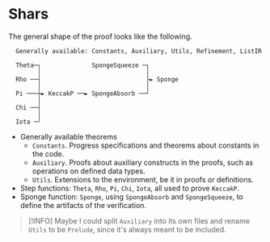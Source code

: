 # Shars

The general shape of the proof looks like the following.

```
  Generally available: Constants, Auxiliary, Utils, Refinement, ListIR
                
  Theta─┐              SpongeSqueeze ─┐
        │                             │
  Rho ──┤                             ├► Sponge 
        │                             │
  Pi ───┼► KeccakP ──► SpongeAbsorb ──┘         
        │                                      
  Chi ──┤                               
        │                                      
  Iota ─┘                         
```

- Generally available theorems
  - `Constants`. Progress specifications and theorems about constants in the code.
  - `Auxiliary`. Proofs about auxiliary constructs in the proofs, such as operations on defined data types.
  - `Utils`. Extensions to the environment, be it in proofs or definitions.
- Step functions: `Theta`, `Rho`, `Pi`, `Chi`, `Iota`, all used to prove `KeccakP`.
- Sponge function: `Sponge`, using `SpongeAbsorb` and `SpongeSqueeze`, to define the artifacts of the verification.

> [!INFO]
> Maybe I could split `Auxiliary` into its own files and rename `Utils` to be `Prelude`, since it's always meant to be included.
